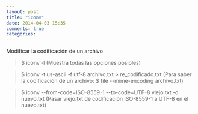 ```yaml
---
layout: post
title: "iconv"
date: 2014-04-03 15:35
comments: true
categories: 
---
```

Modificar la codificación de un archivo

>$ iconv -l   (Muestra todas las opciones posibles)

>$ iconv -t us-ascii -f utf-8 archivo.txt > re_codificado.txt (Para saber la codificación de un archivo: $ file --mime-encoding archivo.txt)

>$ iconv --from-code=ISO-8559-1 --to-code=UTF-8 viejo.txt -o nuevo.txt (Pasar viejo.txt de codificación ISO-8559-1 a UTF-8 en el nuevo.txt)

